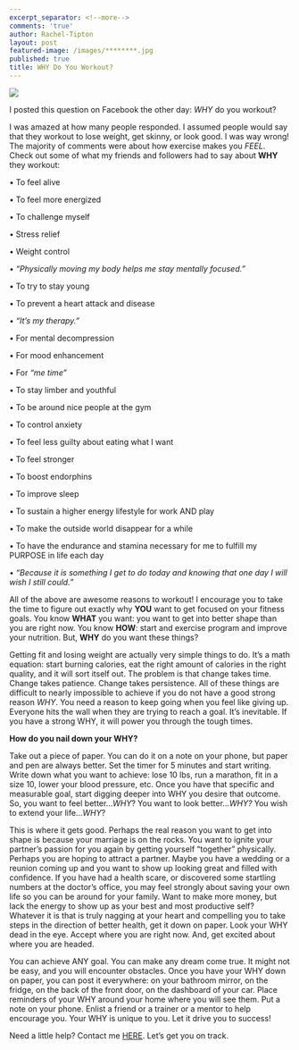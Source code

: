 ```yaml
---
excerpt_separator: <!--more-->
comments: 'true'
author: Rachel-Tipton
layout: post
featured-image: /images/********.jpg
published: true
title: WHY Do You Workout?
---
```


 <div class="featured">
     <a href="{{ page.url }}">
     <img src="{{site.url}}/images/sneakers.jpg" />
     </a>
     </div>
     
I posted this question on Facebook the other day: _WHY_ do you workout?

I was amazed at how many people responded. I assumed people would say that they workout to lose weight, get skinny, or look good. I was way wrong! The majority of comments were about how exercise makes you _FEEL_. Check out some of what my friends and followers had to say about **WHY** they workout:

•	To feel alive

•	To feel more energized

•	To challenge myself

•	Stress relief

•	Weight control

•	_“Physically moving my body helps me stay mentally focused.”_

•	To try to stay young

•	To prevent a heart attack and disease

•	_“It’s my therapy.”_

•	For mental decompression

•	For mood enhancement

•	For _“me time”_

•	To stay limber and youthful

•	To be around nice people at the gym

•	To control anxiety

•	To feel less guilty about eating what I want

•	To feel stronger

•	To boost endorphins

•	To improve sleep

•	To sustain a higher energy lifestyle for work AND play

•	To make the outside world disappear for a while

•	To have the endurance and stamina necessary for me to fulfill my PURPOSE in life each day

•	_“Because it is something I get to do today and knowing that one day I will wish I still could.”_


All of the above are awesome reasons to workout! I encourage you to take the time to figure out exactly why **YOU** want to get focused on your fitness goals. You know **WHAT** you want: you want to get into better shape than you are right now. You know **HOW**: start and exercise program and improve your nutrition. But, **WHY** do you want these things?

Getting fit and losing weight are actually very simple things to do. It’s a math equation: start burning calories, eat the right amount of calories in the right quality, and it will sort itself out. The problem is that change takes time. Change takes patience. Change takes persistence. All of these things are difficult to nearly impossible to achieve if you do not have a good strong reason _WHY_. You need a reason to keep going when you feel like giving up. Everyone hits the wall when they are trying to reach a goal. It’s inevitable. If you have a strong WHY, it will power you through the tough times. 

**How do you nail down your WHY?**

Take out a piece of paper. You can do it on a note on your phone, but paper and pen are always better. Set the timer for 5 minutes and start writing. Write down what you want to achieve: lose 10 lbs, run a marathon, fit in a size 10, lower your blood pressure, etc. Once you have that specific and measurable goal, start digging deeper into WHY you desire that outcome. So, you want to feel better..._WHY_? You want to look better..._WHY?_ You wish to extend your life..._WHY_?

This is where it gets good. Perhaps the real reason you want to get into shape is because your marriage is on the rocks. You want to ignite your partner’s passion for you again by getting yourself “together” physically. Perhaps you are hoping to attract a partner. Maybe you have a wedding or a reunion coming up and you want to show up looking great and filled with confidence. If you have had a health scare, or discovered some startling numbers at the doctor’s office, you may feel strongly about saving your own life so you can be around for your family. Want to make more money, but lack the energy to show up as your best and most productive self? Whatever it is that is truly nagging at your heart and compelling you to take steps in the direction of better health, get it down on paper. Look your WHY dead in the eye. Accept where you are right now. And, get excited about where you are headed. 

You can achieve ANY goal. You can make any dream come true. It might not be easy, and you will encounter obstacles. Once you have your WHY down on paper, you can post it everywhere: on your bathroom mirror, on the fridge, on the back of the front door, on the dashboard of your car. Place reminders of your WHY around your home where you will see them. Put a note on your phone. Enlist a friend or a trainer or a mentor to help encourage you.  Your WHY is unique to you. Let it drive you to success!

Need a little help? Contact me [HERE](http://www.racheltipton.com/contact-rachel/). Let’s get you on track.
